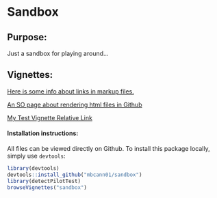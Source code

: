 <!-- README.md is generated from README.Rmd. Please edit that file -->
Sandbox
=======

Purpose:
--------

Just a sandbox for playing around...

Vignettes:
----------

[Here is some info about links in markup files.](https://github.com/blog/1395-relative-links-in-markup-files)

[An SO page about rendering html files in Github](http://stackoverflow.com/questions/8446218/how-to-see-an-html-page-on-github-as-a-normal-rendered-html-page-to-see-preview)

[My Test Vignette Relative Link](vignettes/my-vignette.html)

#### Installation instructions:

All files can be viewed directly on Github. To install this package locally, simply use `devtools`:

``` r
library(devtools)
devtools::install_github("mbcann01/sandbox")
library(detectPilotTest)
browseVignettes("sandbox")
```
